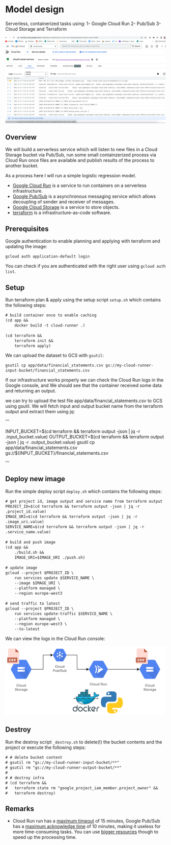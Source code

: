 # Model design 
Serverless, containerized tasks using:
1- Google Cloud Run
2- Pub/Sub
3-Cloud Storage and Terraform

<p align="center">
  <img src="logs.png" />
</p>

## Overview


We will build a serverless service which will listen to new files in a Cloud Storage bucket via Pub/Sub, run some small containzerized process via Cloud Run once files are available and publish results of the process to another bucket.

As a process here I will run a simple logistic regression model.

- [Google Cloud Run](https://cloud.google.com/run) is a service to run containers on a serverless infrastructure.
- [Google Pub/Sub](https://cloud.google.com/pubsub/architecture) is a asynchronous messaging service which allows decoupling of sender and receiver of messages.
- [Google Cloud Storage](https://cloud.google.com/storage) is a service to store objects.
- [terraform](https://www.terraform.io/) is a infrastructure-as-code software.


## Prerequisites

Google authentication to enable planning and applying with terraform and updating the image:

```
gcloud auth application-default login
```

You can check if you are authenticated with the right user using `gcloud auth list`.


## Setup

Run terraform plan & apply using the setup script `setup.sh` which contains the following steps:

```
# build container once to enable caching
(cd app && 
	docker build -t cloud-runner .)

(cd terraform && 
	terraform init && 
	terraform apply)
```


We can upload the dataset to GCS with `gsutil`:

```
gsutil cp app/data/financial_statements.csv gs://my-cloud-runner-input-bucket/financial_statements.csv
```

If our infrastructure works properly we can check the Cloud Run logs in the Google console, and We should see that the container received some data and returning an output.

we can try to upload the test file app/data/financial_statements.csv to GCS using gsutil. We will fetch input and output bucket name from the terraform output and extract them using jq:

'''

INPUT_BUCKET=$(cd terraform && terraform output -json | jq -r .input_bucket.value)
OUTPUT_BUCKET=$(cd terraform && terraform output -json | jq -r .output_bucket.value)
gsutil cp app/data/financial_statements.csv gs://${INPUT_BUCKET}/financial_statements.csv

'''
## Deploy new image

Run the simple deploy script `deploy.sh` which contains the following steps:

```
# get project id, image output and service name from terraform output
PROJECT_ID=$(cd terraform && terraform output -json | jq -r .project_id.value)
IMAGE_URI=$(cd terraform && terraform output -json | jq -r .image_uri.value)
SERVICE_NAME=$(cd terraform && terraform output -json | jq -r .service_name.value)

# build and push image
(cd app && 
	./build.sh && 
	IMAGE_URI=$IMAGE_URI ./push.sh)

# update image
gcloud --project $PROJECT_ID \
	run services update $SERVICE_NAME \
	--image $IMAGE_URI \
	--platform managed \
	--region europe-west3

# send traffic to latest
gcloud --project $PROJECT_ID \
	run services update-traffic $SERVICE_NAME \
	--platform managed \
	--region europe-west3 \
	--to-latest

```
We can view the logs in the Cloud Run console:


<p align="center">
  <img src="architecture.png" />
</p>


## Destroy

Run the destroy script `_destroy.sh` to delete(!) the bucket contents and the project or execute the following steps:

```
# # delete bucket content
# gsutil rm "gs://my-cloud-runner-input-bucket/**"
# gsutil rm "gs://my-cloud-runner-output-bucket/**"
# 
# # destroy infra
# (cd terraform && 
# 	terraform state rm "google_project_iam_member.project_owner" &&
# 	terraform destroy)
```

## Remarks

- Cloud Run run has a [maximum timeout](https://cloud.google.com/run/docs/configuring/request-timeout) of 15 minutes, Google Pub/Sub has a [maximum acknowledge time](https://github.com/googleapis/google-cloud-go/issues/608) of 10 minutes, making it useless for more time-consuming tasks. You can use [bigger resources](https://cloud.google.com/run/docs/configuring/cpu#yaml) though to speed up the processing time.
